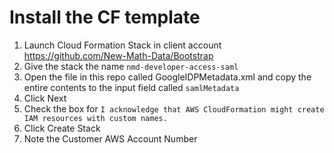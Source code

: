 # Install the CF template

1. Launch Cloud Formation Stack in client account
   https://github.com/New-Math-Data/Bootstrap
1. Give the stack the name `nmd-developer-access-saml`
1. Open the file in this repo called GoogleIDPMetadata.xml and copy the entire contents to the input field called `samlMetadata`
1. Click Next
1. Check the box for `I acknowledge that AWS CloudFormation might create IAM resources with custom names.`
1. Click Create Stack
1. Note the Customer AWS Account Number
